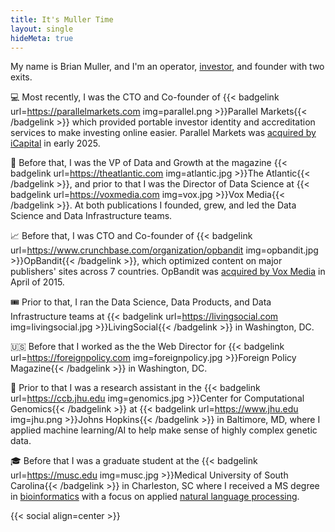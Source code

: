 ```yaml
---
title: It's Muller Time
layout: single
hideMeta: true
---
```

My name is Brian Muller, and I'm an operator, [investor](/investor), and founder with two exits.

💻 Most recently, I was the CTO and Co-founder of {{< badgelink url=https://parallelmarkets.com img=parallel.png >}}Parallel Markets{{< /badgelink >}} which provided portable investor identity and accreditation services to make investing online easier. Parallel Markets was [acquired by iCapital](https://www.businesswire.com/news/home/20250115839401/en/iCapital%C2%AE-to-Acquire-Parallel-Markets-to-Streamline-Digital-Identity-Investment-Onboarding-and-Compliance-Verification) in early 2025.

📰 Before that, I was the VP of Data and Growth at the magazine {{< badgelink url=https://theatlantic.com img=atlantic.jpg >}}The Atlantic{{< /badgelink >}}, and prior to that I was the Director of Data Science at {{< badgelink url=https://voxmedia.com img=vox.jpg >}}Vox Media{{< /badgelink >}}. At both publications I founded, grew, and led the Data Science and Data Infrastructure teams.

📈 Before that, I was CTO and Co-founder of {{< badgelink url=https://www.crunchbase.com/organization/opbandit img=opbandit.jpg >}}OpBandit{{< /badgelink >}}, which optimized content on major publishers' sites across 7 countries.  OpBandit was [acquired by Vox Media](http://www.ft.com/intl/cms/s/0/fa3f68a0-d957-11e4-a8f1-00144feab7de.html) in April of 2015.

🎟️  Prior to that, I ran the Data Science, Data Products, and Data Infrastructure teams at {{< badgelink url=https://livingsocial.com img=livingsocial.jpg >}}LivingSocial{{< /badgelink >}} in Washington, DC.

🇺🇸 Before that I worked as the the Web Director for {{< badgelink url=https://foreignpolicy.com img=foreignpolicy.jpg >}}Foreign Policy Magazine{{< /badgelink >}} in Washington, DC.

🔬 Prior to that I was a research assistant in the {{< badgelink url=https://ccb.jhu.edu img=genomics.jpg >}}Center for Computational Genomics{{< /badgelink >}} at {{< badgelink url=https://www.jhu.edu img=jhu.png >}}Johns Hopkins{{< /badgelink >}} in Baltimore, MD, where I applied machine learning/AI to help make sense of highly complex genetic data.

🎓 Before that I was a graduate student at the {{< badgelink url=https://musc.edu img=musc.jpg >}}Medical University of South Carolina{{< /badgelink >}} in Charleston, SC where I received a MS degree in [bioinformatics](https://en.wikipedia.org/wiki/Bioinformatics) with a focus on applied [natural language processing](https://en.wikipedia.org/wiki/Natural_language_processing).

{{< social align=center >}}
